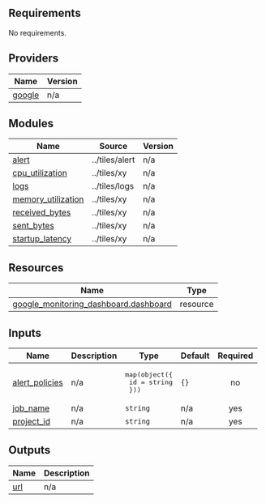<!-- BEGIN_TF_DOCS -->
## Requirements

No requirements.

## Providers

| Name | Version |
|------|---------|
| <a name="provider_google"></a> [google](#provider\_google) | n/a |

## Modules

| Name | Source | Version |
|------|--------|---------|
| <a name="module_alert"></a> [alert](#module\_alert) | ../tiles/alert | n/a |
| <a name="module_cpu_utilization"></a> [cpu\_utilization](#module\_cpu\_utilization) | ../tiles/xy | n/a |
| <a name="module_logs"></a> [logs](#module\_logs) | ../tiles/logs | n/a |
| <a name="module_memory_utilization"></a> [memory\_utilization](#module\_memory\_utilization) | ../tiles/xy | n/a |
| <a name="module_received_bytes"></a> [received\_bytes](#module\_received\_bytes) | ../tiles/xy | n/a |
| <a name="module_sent_bytes"></a> [sent\_bytes](#module\_sent\_bytes) | ../tiles/xy | n/a |
| <a name="module_startup_latency"></a> [startup\_latency](#module\_startup\_latency) | ../tiles/xy | n/a |

## Resources

| Name | Type |
|------|------|
| [google_monitoring_dashboard.dashboard](https://registry.terraform.io/providers/hashicorp/google/latest/docs/resources/monitoring_dashboard) | resource |

## Inputs

| Name | Description | Type | Default | Required |
|------|-------------|------|---------|:--------:|
| <a name="input_alert_policies"></a> [alert\_policies](#input\_alert\_policies) | n/a | <pre>map(object({<br>    id = string<br>  }))</pre> | `{}` | no |
| <a name="input_job_name"></a> [job\_name](#input\_job\_name) | n/a | `string` | n/a | yes |
| <a name="input_project_id"></a> [project\_id](#input\_project\_id) | n/a | `string` | n/a | yes |

## Outputs

| Name | Description |
|------|-------------|
| <a name="output_url"></a> [url](#output\_url) | n/a |
<!-- END_TF_DOCS -->

